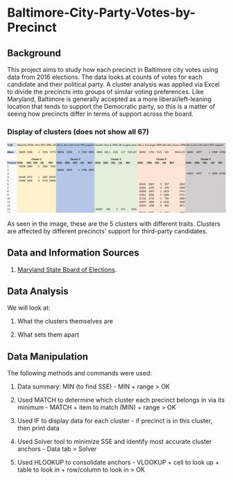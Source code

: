# Baltimore-City-Party-Votes-by-Precinct

## Background

This project aims to study how each precinct in Baltimore city votes using data from 2016 elections. The data looks at counts of votes for each candidate and their political party. A cluster analysis was applied via Excel to divide the precincts into groups of similar voting preferences. Like Maryland, Baltimore is generally accepted as a more liberal/left-leaning location that tends to support the Democratic party, so this is a matter of seeing how precincts differ in terms of support across the board.

### Display of clusters (does not show all 67)
![](clusters_display.png)

As seen in the image, these are the 5 clusters with different traits. Clusters are affected by different precincts' support for third-party candidates.

## Data and Information Sources

1) [Maryland State Board of Elections](https://elections.maryland.gov/elections/2016/election_data/index.html).

## Data Analysis

We will look at:

1) What the clusters themselves are

2) What sets them apart

## Data Manipulation

The following methods and commands were used:

1) Data summary: MIN (to find SSE) - MIN + range > OK

2) Used MATCH to determine which cluster each precinct belongs in via its minimum - MATCH + item to match (MIN) + range > OK

3) Used IF to display data for each cluster - if precinct is in this cluster, then print data

3) Used Solver tool to minimize SSE and identify most accurate cluster anchors - Data tab > Solver

4) Used HLOOKUP to consolidate anchors - VLOOKUP + cell to look up + table to look in + row/column to look in > OK
